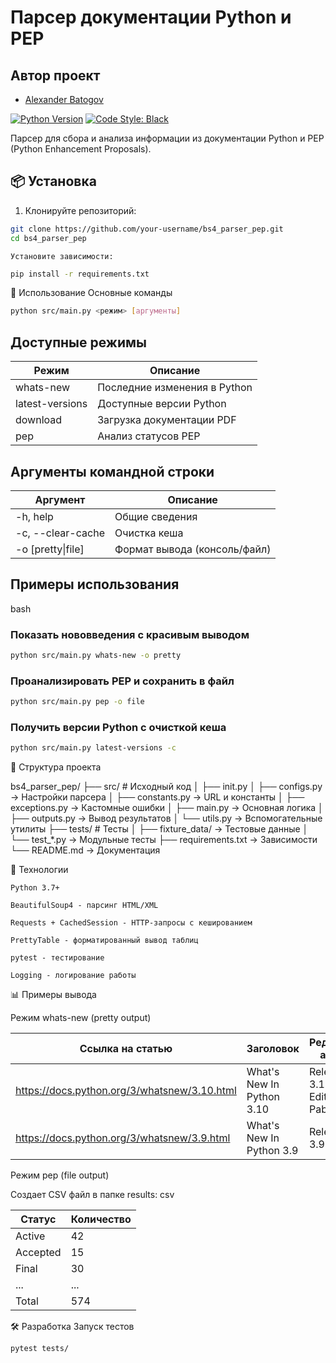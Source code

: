 # Парсер документации Python и PEP

## Автор проект
* [Alexander Batogov](https://github.com/Predatorevil666)

[![Python Version](https://img.shields.io/badge/python-3.10%2B-blue)](https://www.python.org/downloads/)
[![Code Style: Black](https://img.shields.io/badge/code%20style-black-000000.svg)](https://github.com/psf/black)

Парсер для сбора и анализа информации из документации Python и PEP (Python Enhancement Proposals).

## 📦 Установка

1. Клонируйте репозиторий:
```bash
git clone https://github.com/your-username/bs4_parser_pep.git
cd bs4_parser_pep
```

    Установите зависимости:

```bash
pip install -r requirements.txt
```
🚀 Использование
Основные команды
```bash
python src/main.py <режим> [аргументы]
```

## Доступные режимы

| Режим           | Описание                          |
|-----------------|-----------------------------------|
| whats-new       | Последние изменения в Python      |
| latest-versions | Доступные версии Python           |
| download        | Загрузка документации PDF         |
| pep             | Анализ статусов PEP               |

## Аргументы командной строки

| Аргумент               | Описание                          |
|------------------------|-----------------------------------|
| -h, help               | Общие сведения   
| -c, --clear-cache      | Очистка кеша                      |
| -o [pretty\|file]      | Формат вывода (консоль/файл)      |
## Примеры использования
bash

### Показать нововведения с красивым выводом
```bash
python src/main.py whats-new -o pretty
```

### Проанализировать PEP и сохранить в файл
```bash
python src/main.py pep -o file
```
### Получить версии Python с очисткой кеша
```bash
python src/main.py latest-versions -c
```
📂 Структура проекта

bs4_parser_pep/
├── src/ # Исходный код
│ ├── init.py
│ ├── configs.py → Настройки парсера
│ ├── constants.py → URL и константы
│ ├── exceptions.py → Кастомные ошибки
│ ├── main.py → Основная логика
│ ├── outputs.py → Вывод результатов
│ └── utils.py → Вспомогательные утилиты
├── tests/ # Тесты
│ ├── fixture_data/ → Тестовые данные
│ └── test_*.py → Модульные тесты
├── requirements.txt → Зависимости
└── README.md → Документация

🔧 Технологии

    Python 3.7+

    BeautifulSoup4 - парсинг HTML/XML

    Requests + CachedSession - HTTP-запросы с кешированием

    PrettyTable - форматированный вывод таблиц

    pytest - тестирование

    Logging - логирование работы

📊 Примеры вывода

Режим whats-new (pretty output)

| Ссылка на статью                             | Заголовок                 | Редактор, автор          |
|-------------------------------------------   |-------------------------  |--------------------------|
| https://docs.python.org/3/whatsnew/3.10.html | What's New In Python 3.10 | Release 3.10.1, Editor: Pablo |
| https://docs.python.org/3/whatsnew/3.9.html  | What's New In Python 3.9  | Release 3.9.7            |

Режим pep (file output)

Создает CSV файл в папке results:
csv

| Статус   | Количество |
|----------|------------|
| Active   | 42         |
| Accepted | 15         |
| Final    | 30         |
| ...      | ...        |
| Total    | 574        |

🛠 Разработка
Запуск тестов
```bash
pytest tests/
```



